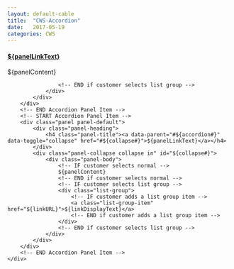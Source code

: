 ```yaml
---
layout: default-cable
title:  "CWS-Accordion"
date:   2017-05-19
categories: CWS
---
```


<div class="container tds-accordion">
    <div class="panel-group" id="${accordion#}">
        <!-- START Accordion Panel Item -->
        <div class="panel panel-default">
            <div class="panel-heading">
                <h4 class="panel-title"><a data-parent="#${accordion#}" data-toggle="collapse" href="#${collapse#}">${panelLinkText}</a></h4>
            </div>
            <div class="panel-collapse collapse in" id="${collapse#}">
                <div class="panel-body">
                    <!-- IF customer selects normal -->
                    ${panelContent}
                    <!-- END if customer selects normal -->
                    <!-- IF customer selects list group -->
                    
                    <!-- END if customer selects list group -->
                </div>
            </div>
        </div>
        <!-- END Accordion Panel Item -->
        <!-- START Accordion Panel Item -->
        <div class="panel panel-default">
            <div class="panel-heading">
                <h4 class="panel-title"><a data-parent="#${accordion#}" data-toggle="collapse" href="#${collapse#}">${panelLinkText}</a></h4>
            </div>
            <div class="panel-collapse collapse in" id="${collapse#}">
                <div class="panel-body">
                    <!-- IF customer selects normal -->
                    ${panelContent}
                    <!-- END if customer selects normal -->
                    <!-- IF customer selects list group -->
                    <div class="list-group">
                        <!-- IF customer adds a list group item -->
                        <a class="list-group-item" href="${linkURL}">${linkDisplayText}</a>
                        <!-- END if customer adds a list group item -->
                    </div>
                    <!-- END if customer selects list group -->
                </div>
            </div>
        </div>
        <!-- END Accordion Panel Item -->
    </div>
</div>
